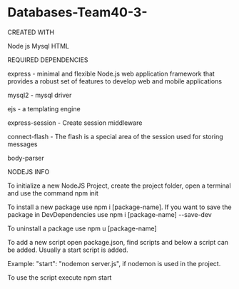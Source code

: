 # Databases-Team40-3-

CREATED WITH

Node js
Mysql
HTML


REQUIRED DEPENDENCIES

express - minimal and flexible Node.js web application framework that provides a robust set of features to develop web and mobile applications

mysql2 - mysql driver

ejs - a templating engine

express-session - Create session middleware

connect-flash - The flash is a special area of the session used for storing messages

body-parser



NODEJS INFO


To initialize a new NodeJS Project, create the project folder, open a terminal and use the command npm init

To install a new package use npm i [package-name]. If you want to save the package in DevDependencies use npm i [package-name] --save-dev

To uninstall a package use npm u [package-name]

To add a new script open package.json, find scripts and below a script can be added. Usually a start script is added.

Example: "start": "nodemon server.js", if nodemon is used in the project.

To use the script execute npm start
